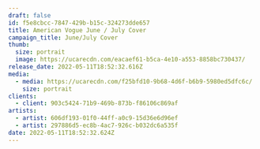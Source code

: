 ```yaml
---
draft: false
id: f5e8cbcc-7847-429b-b15c-324273dde657
title: American Vogue June / July Cover
campaign_title: June/July Cover
thumb:
  size: portrait
  image: https://ucarecdn.com/eacaef61-b5ca-4e10-a553-8858bc730437/
release_date: 2022-05-11T18:52:32.616Z
media:
  - media: https://ucarecdn.com/f25bfd10-9b68-4d6f-b6b9-5980ed5dfc6c/
    size: portrait
clients:
  - client: 903c5424-71b9-469b-873b-f86106c869af
artists:
  - artist: 606df193-01f0-44ff-a0c9-15d36e6d96ef
  - artist: 297886d5-ec8b-4ac7-926c-b032dc6a535f
date: 2022-05-11T18:52:32.624Z
---
```

